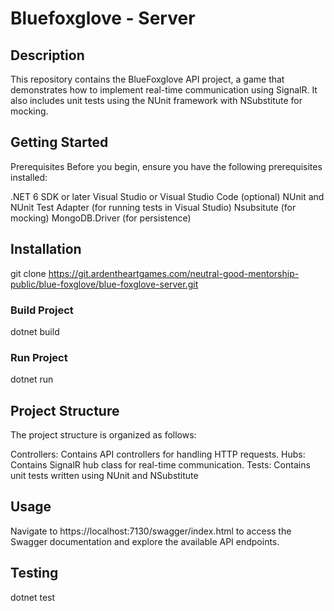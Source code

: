 # Bluefoxglove - Server
## Description

This repository contains the BlueFoxglove API project, a game that demonstrates how to implement real-time communication using SignalR. It also includes unit tests using the NUnit framework with NSubstitute for mocking.

## Getting Started
Prerequisites
Before you begin, ensure you have the following prerequisites installed:

.NET 6 SDK or later
Visual Studio or Visual Studio Code (optional)
NUnit and NUnit Test Adapter (for running tests in Visual Studio)
Nsubsitute (for mocking)
MongoDB.Driver (for persistence)


## Installation 
git clone https://git.ardentheartgames.com/neutral-good-mentorship-public/blue-foxglove/blue-foxglove-server.git

### Build Project
dotnet build

### Run Project
dotnet run

## Project Structure
The project structure is organized as follows:

Controllers: Contains API controllers for handling HTTP requests.
Hubs: Contains SignalR hub class for real-time communication.
Tests: Contains unit tests written using NUnit and NSubstitute

## Usage
Navigate to https://localhost:7130/swagger/index.html to access the Swagger documentation and explore the available API endpoints.

## Testing
dotnet test
